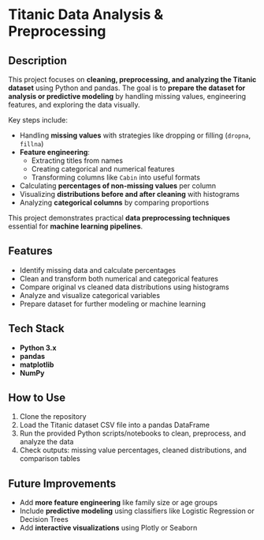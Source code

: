 # Titanic Data Analysis & Preprocessing

## Description
This project focuses on **cleaning, preprocessing, and analyzing the Titanic dataset** using Python and pandas. The goal is to **prepare the dataset for analysis or predictive modeling** by handling missing values, engineering features, and exploring the data visually.  

Key steps include:  
- Handling **missing values** with strategies like dropping or filling (`dropna`, `fillna`)  
- **Feature engineering**:  
  - Extracting titles from names  
  - Creating categorical and numerical features  
  - Transforming columns like `Cabin` into useful formats  
- Calculating **percentages of non-missing values** per column  
- Visualizing **distributions before and after cleaning** with histograms  
- Analyzing **categorical columns** by comparing proportions  

This project demonstrates practical **data preprocessing techniques** essential for **machine learning pipelines**.

## Features
- Identify missing data and calculate percentages  
- Clean and transform both numerical and categorical features  
- Compare original vs cleaned data distributions using histograms  
- Analyze and visualize categorical variables  
- Prepare dataset for further modeling or machine learning  

## Tech Stack
- **Python 3.x**  
- **pandas**  
- **matplotlib**  
- **NumPy**  

## How to Use
1. Clone the repository  
2. Load the Titanic dataset CSV file into a pandas DataFrame  
3. Run the provided Python scripts/notebooks to clean, preprocess, and analyze the data  
4. Check outputs: missing value percentages, cleaned distributions, and comparison tables  

## Future Improvements
- Add **more feature engineering** like family size or age groups  
- Include **predictive modeling** using classifiers like Logistic Regression or Decision Trees  
- Add **interactive visualizations** using Plotly or Seaborn  
